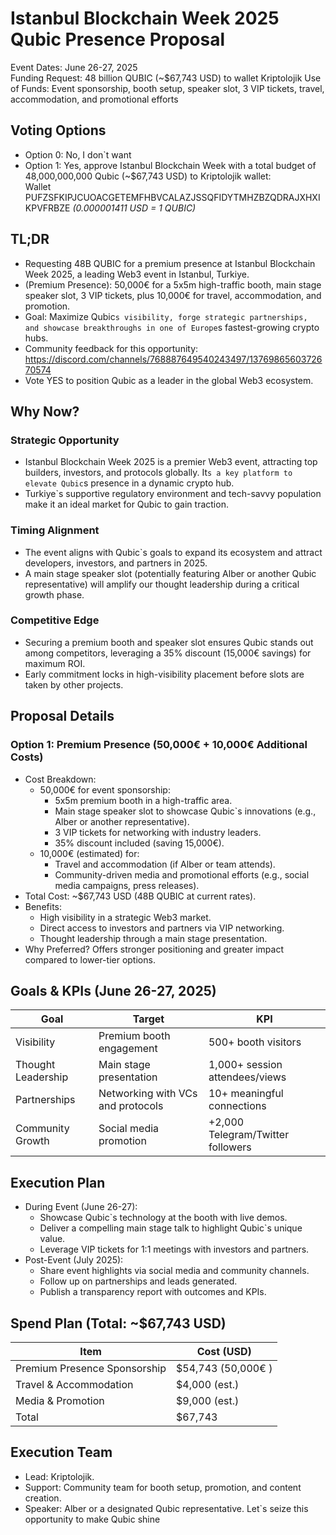 # Istanbul Blockchain Week 2025 Qubic Presence Proposal
Event Dates: June 26-27, 2025  
Funding Request: 48 billion QUBIC (~$67,743 USD) to wallet Kriptolojik 
Use of Funds: Event sponsorship, booth setup, speaker slot, 3 VIP tickets, travel, accommodation, and promotional efforts  
## Voting Options
- Option 0: No, I don`t want  
- Option 1: Yes, approve Istanbul Blockchain Week with a total budget of 48,000,000,000 Qubic (~$67,743 USD) to Kriptolojik wallet:  
  Wallet  PUFZSFKIPJCUOACGETEMFHBVCALAZJSSQFIDYTMHZBZQDRAJXHXIKPVFRBZE
  _(0.000001411 USD = 1 QUBIC)_
## TL;DR
- Requesting 48B QUBIC for a premium presence at Istanbul Blockchain Week 2025, a leading Web3 event in Istanbul, Turkiye.
- (Premium Presence): 50,000€ for a 5x5m high-traffic booth, main stage speaker slot, 3 VIP tickets, plus 10,000€ for travel, accommodation, and promotion.
- Goal: Maximize Qubic`s visibility, forge strategic partnerships, and showcase breakthroughs in one of Europe`s fastest-growing crypto hubs.
- Community feedback for this opportunity: https://discord.com/channels/768887649540243497/1376986560372670574
- Vote YES to position Qubic as a leader in the global Web3 ecosystem.
## Why Now?
### Strategic Opportunity
- Istanbul Blockchain Week 2025 is a premier Web3 event, attracting top builders, investors, and protocols globally. It`s a key platform to elevate Qubic`s presence in a dynamic crypto hub.[](https://istanbulblockchainweek.com/)
- Turkiye`s supportive regulatory environment and tech-savvy population make it an ideal market for Qubic to gain traction.[](https://cointelegraph.com/press-releases/istanbul-blockchain-week-2024-returns-showcasing-turkey-as-the-rising-star-in-web3-adoption)
### Timing Alignment
- The event aligns with Qubic`s goals to expand its ecosystem and attract developers, investors, and partners in 2025.
- A main stage speaker slot (potentially featuring Alber or another Qubic representative) will amplify our thought leadership during a critical growth phase.
### Competitive Edge
- Securing a premium booth and speaker slot ensures Qubic stands out among competitors, leveraging a 35% discount (15,000€ savings) for maximum ROI.
- Early commitment locks in high-visibility placement before slots are taken by other projects.
## Proposal Details
### Option 1: Premium Presence (50,000€ + 10,000€ Additional Costs)
- Cost Breakdown:
  - 50,000€ for event sponsorship:
    - 5x5m premium booth in a high-traffic area.
    - Main stage speaker slot to showcase Qubic`s innovations (e.g., Alber or another representative).
    - 3 VIP tickets for networking with industry leaders.
    - 35% discount included (saving 15,000€).
  - 10,000€ (estimated) for:
    - Travel and accommodation (if Alber or team attends).
    - Community-driven media and promotional efforts (e.g., social media campaigns, press releases).
- Total Cost: ~$67,743 USD (48B QUBIC at current rates).
- Benefits:
  - High visibility in a strategic Web3 market.
  - Direct access to investors and partners via VIP networking.
  - Thought leadership through a main stage presentation.
- Why Preferred? Offers stronger positioning and greater impact compared to lower-tier options.
## Goals & KPIs (June 26-27, 2025)
| Goal            | Target                              | KPI                              |
|-----------------|-------------------------------------|----------------------------------|
| Visibility      | Premium booth engagement            | 500+ booth visitors             |
| Thought Leadership | Main stage presentation         | 1,000+ session attendees/views  |
| Partnerships    | Networking with VCs and protocols   | 10+ meaningful connections      |
| Community Growth | Social media promotion            | +2,000 Telegram/Twitter followers |
## Execution Plan
- During Event (June 26-27):
  - Showcase Qubic`s technology at the booth with live demos.
  - Deliver a compelling main stage talk to highlight Qubic`s unique value.
  - Leverage VIP tickets for 1:1 meetings with investors and partners.
- Post-Event (July 2025):
  - Share event highlights via social media and community channels.
  - Follow up on partnerships and leads generated.
  - Publish a transparency report with outcomes and KPIs.
## Spend Plan (Total: ~$67,743 USD)
| Item                          | Cost (USD)       |
|-------------------------------|------------------|
| Premium Presence Sponsorship  | $54,743 (50,000€  ) |
| Travel & Accommodation        | $4,000 (est.)    |
| Media & Promotion             | $9,000 (est.)    |
| Total                     | $67,743      |
## Execution Team
- Lead: Kriptolojik.
- Support: Community team for booth setup, promotion, and content creation.
- Speaker: Alber or a designated Qubic representative.
Let`s seize this opportunity to make Qubic shine
